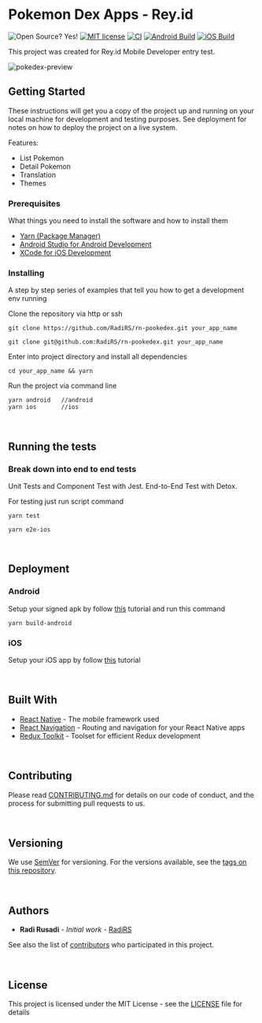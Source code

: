 # Pokemon Dex Apps - Rey.id

![Open Source? Yes!](https://badgen.net/badge/Open%20Source%20%3F/Yes%21/blue?icon=github)
[![MIT license](https://img.shields.io/badge/License-MIT-blue.svg)](LICENSE)
[![CI](https://github.com/RadiRS/rn-pookedex/actions/workflows/ci.yml/badge.svg)](https://github.com/RadiRS/rn-pookedex/actions/workflows/ci.yml)
[![Android Build](https://github.com/RadiRS/rn-pookedex/actions/workflows/android-build.yml/badge.svg)](https://github.com/RadiRS/rn-pookedex/actions/workflows/android-build.yml)
[![iOS Build](https://github.com/RadiRS/rn-pookedex/actions/workflows/ios-build.yml/badge.svg)](https://github.com/RadiRS/rn-pookedex/actions/workflows/ios-build.yml)

This project was created for Rey.id Mobile Developer entry test.

![pokedex-preview](preview.gif)

## Getting Started

These instructions will get you a copy of the project up and running on your local machine for development and testing purposes. See deployment for notes on how to deploy the project on a live system.

Features:

- List Pokemon
- Detail Pokemon
- Translation
- Themes

### Prerequisites

What things you need to install the software and how to install them

- [Yarn (Package Manager)](https://yarnpkg.com)
- [Android Studio for Android Development](https://developer.android.com/studio)
- [XCode for iOS Development](https://developer.apple.com/xcode/)

### Installing

A step by step series of examples that tell you how to get a development env running

Clone the repository via http or ssh

```
git clone https://github.com/RadiRS/rn-pookedex.git your_app_name
```

```
git clone git@github.com:RadiRS/rn-pookedex.git your_app_name
```

Enter into project directory and install all dependencies

```
cd your_app_name && yarn
```

Run the project via command line

```
yarn android   //android
yarn ios       //ios
```

<p>&nbsp;</p>

## Running the tests

### Break down into end to end tests

Unit Tests and Component Test with Jest. End-to-End Test with Detox.

For testing just run script command

```
yarn test
```

```
yarn e2e-ios
```

<p>&nbsp;</p>

## Deployment

### Android

Setup your signed apk by follow [this](https://facebook.github.io/react-native/docs/signed-apk-android) tutorial and run this command

```
yarn build-android
```

### iOS

Setup your iOS app by follow [this](https://reactnative.dev/docs/publishing-to-app-store) tutorial

<p>&nbsp;</p>

## Built With

- [React Native](https://facebook.github.io/react-native/) - The mobile framework used
- [React Navigation](https://reactnavigation.org/) - Routing and navigation for your React Native apps
- [Redux Toolkit](https://redux-toolkit.js.org) - Toolset for efficient Redux development

<p>&nbsp;</p>

## Contributing

Please read [CONTRIBUTING.md](CONTRIBUTING.md) for details on our code of conduct, and the process for submitting pull requests to us.

<p>&nbsp;</p>

## Versioning

We use [SemVer](http://semver.org/) for versioning. For the versions available, see the [tags on this repository](https://github.com/RadiRS/rn-boilerplate/tags).

<p>&nbsp;</p>

## Authors

- **Radi Rusadi** - _Initial work_ - [RadiRS](https://github.com/RadiRS)

See also the list of [contributors](https://github.com/RadiRS/rn-boilerplate/contributors) who participated in this project.

<p>&nbsp;</p>

## License

This project is licensed under the MIT License - see the [LICENSE](LICENSE) file for details

